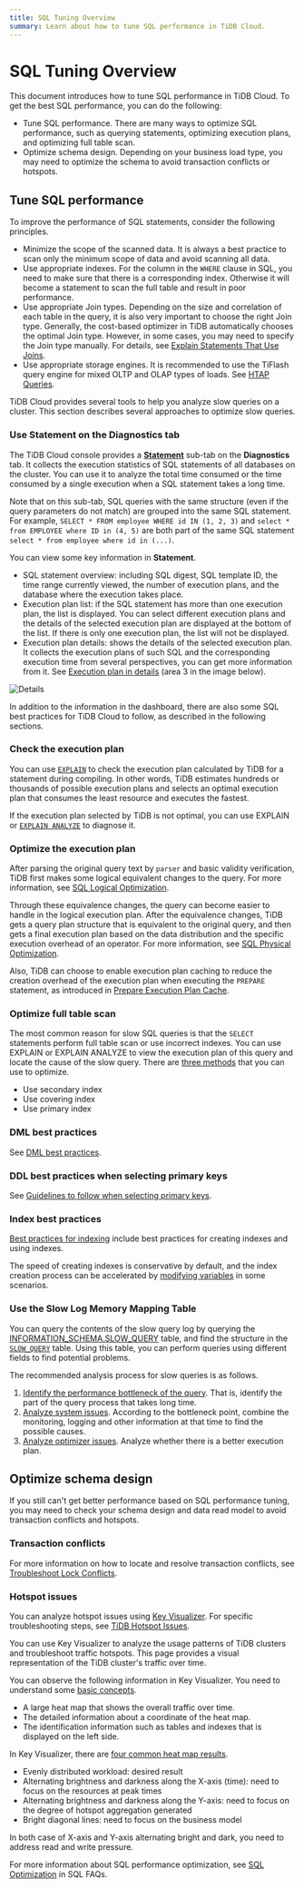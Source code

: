 ```yaml
---
title: SQL Tuning Overview
summary: Learn about how to tune SQL performance in TiDB Cloud.
---
```


# SQL Tuning Overview

This document introduces how to tune SQL performance in TiDB Cloud. To get the best SQL performance, you can do the following:

- Tune SQL performance. There are many ways to optimize SQL performance, such as querying statements, optimizing execution plans, and optimizing full table scan.
- Optimize schema design. Depending on your business load type, you may need to optimize the schema to avoid transaction conflicts or hotspots.

## Tune SQL performance

To improve the performance of SQL statements, consider the following principles.

- Minimize the scope of the scanned data. It is always a best practice to scan only the minimum scope of data and avoid scanning all data.
- Use appropriate indexes. For the column in the `WHERE` clause in SQL, you need to make sure that there is a corresponding index. Otherwise it will become a statement to scan the full table and result in poor performance.
- Use appropriate Join types. Depending on the size and correlation of each table in the query, it is also very important to choose the right Join type. Generally, the cost-based optimizer in TiDB automatically chooses the optimal Join type. However, in some cases, you may need to specify the Join type manually. For details, see [Explain Statements That Use Joins](/explain-joins.md).
- Use appropriate storage engines. It is recommended to use the TiFlash query engine for mixed OLTP and OLAP types of loads. See [HTAP Queries](https://docs.pingcap.com/tidb/stable/dev-guide-hybrid-oltp-and-olap-queries).

TiDB Cloud provides several tools to help you analyze slow queries on a cluster. This section describes several approaches to optimize slow queries.

### Use Statement on the Diagnostics tab

The TiDB Cloud console provides a **[Statement](/tidb-cloud/tune-performance.md#statement-analysis)** sub-tab on the **Diagnostics** tab. It collects the execution statistics of SQL statements of all databases on the cluster. You can use it to analyze the total time consumed or the time consumed by a single execution when a SQL statement takes a long time.

Note that on this sub-tab, SQL queries with the same structure (even if the query parameters do not match) are grouped into the same SQL statement. For example, `SELECT * FROM employee WHERE id IN (1, 2, 3)` and `select * from EMPLOYEE where ID in (4, 5)` are both part of the same SQL statement `select * from employee where id in (...)`.

You can view some key information in **Statement**.

- SQL statement overview: including SQL digest, SQL template ID, the time range currently viewed, the number of execution plans, and the database where the execution takes place.
- Execution plan list: if the SQL statement has more than one execution plan, the list is displayed. You can select different execution plans and the details of the selected execution plan are displayed at the bottom of the list. If there is only one execution plan, the list will not be displayed.
- Execution plan details: shows the details of the selected execution plan. It collects the execution plans of such SQL and the corresponding execution time from several perspectives, you can get more information from it. See [Execution plan in details](/dashboard/dashboard-statement-details.md#execution-details-of-plans) (area 3 in the image below).

![Details](/media/dashboard/dashboard-statement-detail.png)

In addition to the information in the dashboard, there are also some SQL best practices for TiDB Cloud to follow, as described in the following sections.

### Check the execution plan

You can use [`EXPLAIN`](/explain-overview.md) to check the execution plan calculated by TiDB for a statement during compiling. In other words, TiDB estimates hundreds or thousands of possible execution plans and selects an optimal execution plan that consumes the least resource and executes the fastest.

If the execution plan selected by TiDB is not optimal, you can use EXPLAIN or [`EXPLAIN ANALYZE`](/sql-statements/sql-statement-explain-analyze.md) to diagnose it.

### Optimize the execution plan

After parsing the original query text by `parser` and basic validity verification, TiDB first makes some logical equivalent changes to the query. For more information, see [SQL Logical Optimization](/sql-logical-optimization.md).

Through these equivalence changes, the query can become easier to handle in the logical execution plan. After the equivalence changes, TiDB gets a query plan structure that is equivalent to the original query, and then gets a final execution plan based on the data distribution and the specific execution overhead of an operator. For more information, see [SQL Physical Optimization](/sql-physical-optimization.md).

Also, TiDB can choose to enable execution plan caching to reduce the creation overhead of the execution plan when executing the `PREPARE` statement, as introduced in [Prepare Execution Plan Cache](/sql-prepared-plan-cache.md).

### Optimize full table scan

The most common reason for slow SQL queries is that the `SELECT` statements perform full table scan or use incorrect indexes. You can use EXPLAIN or EXPLAIN ANALYZE to view the execution plan of this query and locate the cause of the slow query. There are [three methods](https://docs.pingcap.com/tidb/stable/dev-guide-optimize-sql) that you can use to optimize.

- Use secondary index
- Use covering index
- Use primary index

### DML best practices

See [DML best practices](https://docs.pingcap.com/tidb/stable/dev-guide-optimize-sql-best-practices#dml-best-practices).

### DDL best practices when selecting primary keys

See [Guidelines to follow when selecting primary keys](https://docs.pingcap.com/tidb/stable/dev-guide-create-table#guidelines-to-follow-when-selecting-primary-key).

### Index best practices

[Best practices for indexing](https://docs.pingcap.com/tidb/stable/dev-guide-index-best-practice) include best practices for creating indexes and using indexes.

The speed of creating indexes is conservative by default, and the index creation process can be accelerated by [modifying variables](https://docs.pingcap.com/tidb/stable/dev-guide-optimize-sql-best-practices#add-index-best-practices) in some scenarios.

### Use the Slow Log Memory Mapping Table

You can query the contents of the slow query log by querying the [INFORMATION_SCHEMA.SLOW_QUERY](/identify-slow-queries.md#memory-mapping-in-slow-log) table, and find the structure in the [`SLOW_QUERY`](/information-schema/information-schema-slow-query.md) table. Using this table, you can perform queries using different fields to find potential problems.

The recommended analysis process for slow queries is as follows.

1. [Identify the performance bottleneck of the query](/analyze-slow-queries.md#identify-the-performance-bottleneck-of-the-query). That is, identify the part of the query process that takes long time.
2. [Analyze system issues](/analyze-slow-queries.md#analyze-system-issues). According to the bottleneck point, combine the monitoring, logging and other information at that time to find the possible causes.
3. [Analyze optimizer issues](/analyze-slow-queries.md#analyze-optimizer-issues). Analyze whether there is a better execution plan.

## Optimize schema design

If you still can't get better performance based on SQL performance tuning, you may need to check your schema design and data read model to avoid transaction conflicts and hotspots.

### Transaction conflicts

For more information on how to locate and resolve transaction conflicts, see [Troubleshoot Lock Conflicts](/troubleshoot-lock-conflicts.md).

### Hotspot issues

You can analyze hotspot issues using [Key Visualizer](/tidb-cloud/tune-performance.md#key-visualizer). For specific troubleshooting steps, see [TiDB Hotspot Issues](troubleshoot-hot-spot-issues.md).

You can use Key Visualizer to analyze the usage patterns of TiDB clusters and troubleshoot traffic hotspots. This page provides a visual representation of the TiDB cluster's traffic over time.

You can observe the following information in Key Visualizer. You need to understand some [basic concepts](/dashboard/dashboard-key-visualizer.md).

- A large heat map that shows the overall traffic over time.
- The detailed information about a coordinate of the heat map.
- The identification information such as tables and indexes that is displayed on the left side.

In Key Visualizer, there are [four common heat map results](/dashboard/dashboard-key-visualizer.md#common-heatmap-types).

- Evenly distributed workload: desired result
- Alternating brightness and darkness along the X-axis (time): need to focus on the resources at peak times
- Alternating brightness and darkness along the Y-axis: need to focus on the degree of hotspot aggregation generated
- Bright diagonal lines: need to focus on the business model

In both case of X-axis and Y-axis alternating bright and dark, you need to address read and write pressure.

For more information about SQL performance optimization, see [SQL Optimization](/faq/sql-faq.md#sql-optimization) in SQL FAQs.
